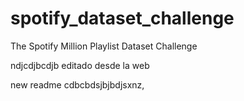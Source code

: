 # spotify_dataset_challenge
The Spotify Million  Playlist Dataset Challenge

ndjcdjbcdjb
editado desde la web

new readme
cdbcbdsjbjbdjsxnz,
